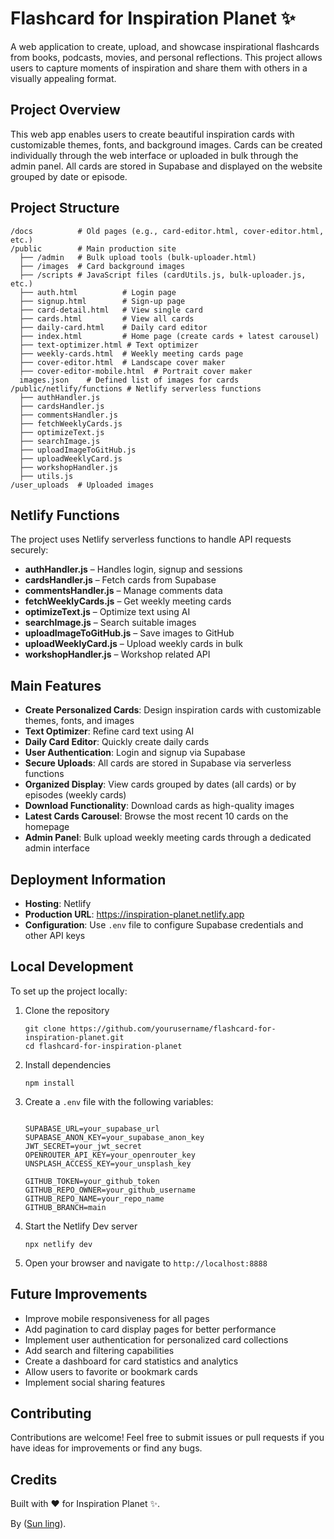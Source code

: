 # Flashcard for Inspiration Planet ✨

A web application to create, upload, and showcase inspirational flashcards from books, podcasts, movies, and personal reflections. This project allows users to capture moments of inspiration and share them with others in a visually appealing format.

## Project Overview

This web app enables users to create beautiful inspiration cards with customizable themes, fonts, and background images. Cards can be created individually through the web interface or uploaded in bulk through the admin panel. All cards are stored in Supabase and displayed on the website grouped by date or episode.

## Project Structure

```
/docs          # Old pages (e.g., card-editor.html, cover-editor.html, etc.)
/public        # Main production site
  ├── /admin   # Bulk upload tools (bulk-uploader.html)
  ├── /images  # Card background images
  ├── /scripts # JavaScript files (cardUtils.js, bulk-uploader.js, etc.)
  ├── auth.html          # Login page
  ├── signup.html        # Sign-up page
  ├── card-detail.html   # View single card
  ├── cards.html         # View all cards
  ├── daily-card.html    # Daily card editor
  ├── index.html         # Home page (create cards + latest carousel)
  ├── text-optimizer.html # Text optimizer
  ├── weekly-cards.html  # Weekly meeting cards page
  ├── cover-editor.html  # Landscape cover maker
  ├── cover-editor-mobile.html  # Portrait cover maker
  images.json    # Defined list of images for cards
/public/netlify/functions # Netlify serverless functions
  ├── authHandler.js
  ├── cardsHandler.js
  ├── commentsHandler.js
  ├── fetchWeeklyCards.js
  ├── optimizeText.js
  ├── searchImage.js
  ├── uploadImageToGitHub.js
  ├── uploadWeeklyCard.js
  ├── workshopHandler.js
  ├── utils.js
/user_uploads  # Uploaded images
```

## Netlify Functions

The project uses Netlify serverless functions to handle API requests securely:


- **authHandler.js** – Handles login, signup and sessions
- **cardsHandler.js** – Fetch cards from Supabase
- **commentsHandler.js** – Manage comments data
- **fetchWeeklyCards.js** – Get weekly meeting cards
- **optimizeText.js** – Optimize text using AI
- **searchImage.js** – Search suitable images
- **uploadImageToGitHub.js** – Save images to GitHub
- **uploadWeeklyCard.js** – Upload weekly cards in bulk
- **workshopHandler.js** – Workshop related API
## Main Features


- **Create Personalized Cards**: Design inspiration cards with customizable themes, fonts, and images
- **Text Optimizer**: Refine card text using AI
- **Daily Card Editor**: Quickly create daily cards
- **User Authentication**: Login and signup via Supabase
- **Secure Uploads**: All cards are stored in Supabase via serverless functions
- **Organized Display**: View cards grouped by dates (all cards) or by episodes (weekly cards)
- **Download Functionality**: Download cards as high-quality images
- **Latest Cards Carousel**: Browse the most recent 10 cards on the homepage
- **Admin Panel**: Bulk upload weekly meeting cards through a dedicated admin interface
## Deployment Information

- **Hosting**: Netlify
- **Production URL**: https://inspiration-planet.netlify.app
- **Configuration**: Use `.env` file to configure Supabase credentials and other API keys

## Local Development

To set up the project locally:

1. Clone the repository
   ```
   git clone https://github.com/yourusername/flashcard-for-inspiration-planet.git
   cd flashcard-for-inspiration-planet
   ```

2. Install dependencies
   ```
   npm install
   ```

3. Create a `.env` file with the following variables:
   ```

   SUPABASE_URL=your_supabase_url
   SUPABASE_ANON_KEY=your_supabase_anon_key
   JWT_SECRET=your_jwt_secret
   OPENROUTER_API_KEY=your_openrouter_key
   UNSPLASH_ACCESS_KEY=your_unsplash_key

   GITHUB_TOKEN=your_github_token
   GITHUB_REPO_OWNER=your_github_username
   GITHUB_REPO_NAME=your_repo_name
   GITHUB_BRANCH=main
   ```
4. Start the Netlify Dev server
   ```
   npx netlify dev
   ```

5. Open your browser and navigate to `http://localhost:8888`

## Future Improvements

- Improve mobile responsiveness for all pages
- Add pagination to card display pages for better performance
- Implement user authentication for personalized card collections
- Add search and filtering capabilities
- Create a dashboard for card statistics and analytics
- Allow users to favorite or bookmark cards
- Implement social sharing features

## Contributing

Contributions are welcome! Feel free to submit issues or pull requests if you have ideas for improvements or find any bugs.

## Credits

Built with ❤️ for Inspiration Planet ✨.

By ([Sun ling](https://sunling.github.io/)).
